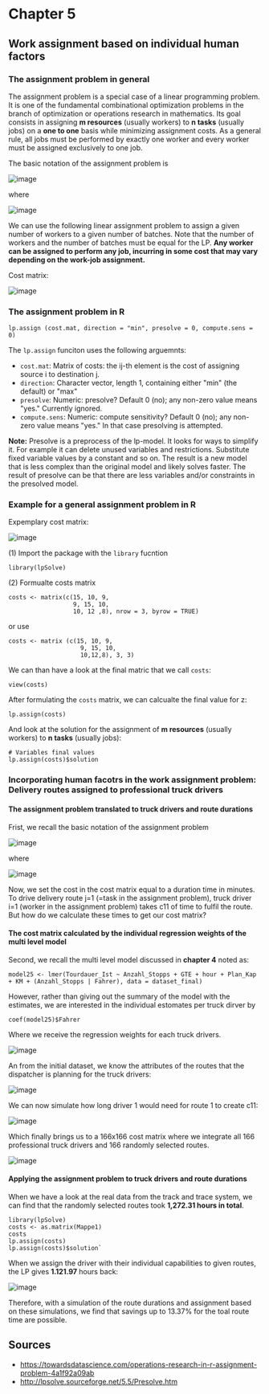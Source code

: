 # Chapter 5

## Work assignment based on individual human factors

### The assignment problem in general

The assignment problem is a special case of a linear programming problem. It is one of the fundamental combinational optimization problems in the branch of optimization or operations research in mathematics. Its goal consists in assigning **m resources** (usually workers) to **n tasks** (usually jobs) on a **one to one** basis while minimizing assignment costs. As a general rule, all jobs must be performed by exactly one worker and every worker must be assigned exclusively to one job.

The basic notation of the assignment problem is

![image](https://user-images.githubusercontent.com/102478331/160347326-4c1d8298-65c8-4688-8930-c2cbfba0c973.png)

where

![image](https://user-images.githubusercontent.com/102478331/160347290-00f56fd9-7169-41ed-9094-1e304813d9a1.png)

We can use the following linear assignment problem to assign a given number of workers to a given number of batches. Note that the number of workers and the number of batches must be equal for the LP. **Any worker can be assigned to perform any job, incurring in some cost that may vary depending on the work-job assignment.**

Cost matrix:

![image](https://user-images.githubusercontent.com/102478331/160680024-a8b60bbc-2802-4268-ae26-9c3b6dff7122.png)


### The assignment problem in R

```
lp.assign (cost.mat, direction = "min", presolve = 0, compute.sens = 0)
```

The `lp.assign` funciton uses the following arguemnts:

- `cost.mat`: Matrix of costs: the ij-th element is the cost of assigning source i to destination j.
- `direction`: Character vector, length 1, containing either "min" (the default) or "max"
- `presolve`: Numeric: presolve? Default 0 (no); any non-zero value means "yes." Currently ignored.
- `compute.sens`: Numeric: compute sensitivity? Default 0 (no); any non-zero value means "yes." In that case presolving is attempted.

**Note:** Presolve is a preprocess of the lp-model. It looks for ways to simplify it. For example it can delete unused variables and restrictions. Substitute fixed variable values by a constant and so on. The result is a new model that is less complex than the original model and likely solves faster. The result of presolve can be that there are less variables and/or constraints in the presolved model.

### Example for a general assignment problem in R

Expemplary cost matrix:

![image](https://user-images.githubusercontent.com/102478331/160347889-5833ee7a-4a43-4629-b786-49abec822998.png)

(1) Import the package with the `library` fucntion

```
library(lpSolve)
```
(2) Formualte costs matrix

```
costs <- matrix(c(15, 10, 9,
                  9, 15, 10,
                  10, 12 ,8), nrow = 3, byrow = TRUE)
```
or use 

```
costs <- matrix (c(15, 10, 9,
                    9, 15, 10, 
                    10,12,8), 3, 3)
```
We can than have a look at the final matric that we call `costs`:

```
view(costs)
```

After formulating the `costs` matrix, we can calcualte the final value for z:

```
lp.assign(costs)
```

And look at the solution for the assignment of **m resources** (usually workers) to **n tasks** (usually jobs):

```
# Variables final values
lp.assign(costs)$solution
```

### Incorporating human facotrs in the work assignment problem: Delivery routes assigned to professional truck drivers

#### The assignment problem translated to truck drivers and route durations

Frist, we recall the basic notation of the assignment problem 

![image](https://user-images.githubusercontent.com/102478331/160347326-4c1d8298-65c8-4688-8930-c2cbfba0c973.png)

where

![image](https://user-images.githubusercontent.com/102478331/160347290-00f56fd9-7169-41ed-9094-1e304813d9a1.png)

Now, we set the cost in the cost matrix equal to a duration time in minutes. To drive delivery route j=1 (=task in the assignment problem),  truck driver i=1 (worker in the assignment problem) takes c11 of time to fulfil the route. But how do we calculate these times to get our cost matrix?


#### The cost matrix calculated by the individual regression weights of the multi level model

Second, we recall the multi level model discussed in **chapter 4** noted as:

```
model25 <- lmer(Tourdauer_Ist ~ Anzahl_Stopps + GTE + hour + Plan_Kap + KM + (Anzahl_Stopps | Fahrer), data = dataset_final)
```

However, rather than giving out the summary of the model with the estimates, we are interested in the individual estomates per truck dirver by

```
coef(model25)$Fahrer
```

Where we receive the regression weights for each truck drivers. 

![image](https://user-images.githubusercontent.com/102478331/160670960-f74e4f67-e046-41cd-b0e2-0a47ed5b8763.png)

An from the initial dataset, we know the attributes of the routes that the dispatcher is planning for the truck drivers:

![image](https://user-images.githubusercontent.com/102478331/160673553-b922047a-a444-4637-9387-31144bd5634e.png)

We can now simulate how long driver 1 would need for route 1 to create c11:

![image](https://user-images.githubusercontent.com/102478331/160673646-ddd9a90f-19a4-4b96-8e32-c24fcc8c1e71.png)

Which finally brings us to a 166x166 cost matrix where we integrate all 166 professional truck drivers and 166 randomly selected routes.

![image](https://user-images.githubusercontent.com/102478331/160679761-b73cfd36-6652-45ac-967e-92b0d976ce5d.png)

#### Applying the assignment problem to truck drivers and route durations

When we have a look at the real data from the track and trace system, we can find that the randomly selected routes took **1,272.31 hours in total**.

```
library(lpSolve)
costs <- as.matrix(Mappe1)
costs
lp.assign(costs)
lp.assign(costs)$solution`
```

When we assign the driver with their individual capabilities to given routes, the LP gives **1.121.97** hours back:

![image](https://user-images.githubusercontent.com/102478331/160679242-716628cd-d2bb-4173-a4cf-b5d2c0f39468.png)

Therefore, with a simulation of the route durations and assignment based on these simulations, we find that savings up to 13.37% for the toal route time are possible.



## Sources ## 
- https://towardsdatascience.com/operations-research-in-r-assignment-problem-4a1f92a09ab
- http://lpsolve.sourceforge.net/5.5/Presolve.htm
